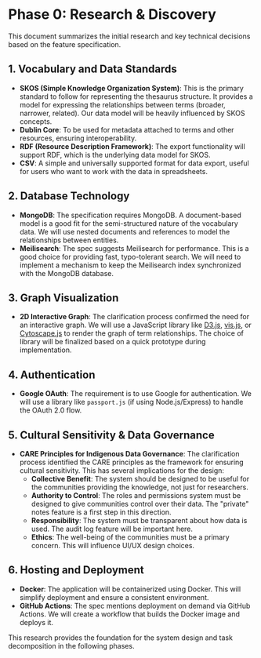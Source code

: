 # Phase 0: Research & Discovery

This document summarizes the initial research and key technical decisions based on the feature specification.

## 1. Vocabulary and Data Standards

- **SKOS (Simple Knowledge Organization System)**: This is the primary standard to follow for representing the thesaurus structure. It provides a model for expressing the relationships between terms (broader, narrower, related). Our data model will be heavily influenced by SKOS concepts.
- **Dublin Core**: To be used for metadata attached to terms and other resources, ensuring interoperability.
- **RDF (Resource Description Framework)**: The export functionality will support RDF, which is the underlying data model for SKOS.
- **CSV**: A simple and universally supported format for data export, useful for users who want to work with the data in spreadsheets.

## 2. Database Technology

- **MongoDB**: The specification requires MongoDB. A document-based model is a good fit for the semi-structured nature of the vocabulary data. We will use nested documents and references to model the relationships between entities.
- **Meilisearch**: The spec suggests Meilisearch for performance. This is a good choice for providing fast, typo-tolerant search. We will need to implement a mechanism to keep the Meilisearch index synchronized with the MongoDB database.

## 3. Graph Visualization

- **2D Interactive Graph**: The clarification process confirmed the need for an interactive graph. We will use a JavaScript library like [D3.js](https://d3js.org/), [vis.js](https://visjs.org/), or [Cytoscape.js](https://js.cytoscape.org/) to render the graph of term relationships. The choice of library will be finalized based on a quick prototype during implementation.

## 4. Authentication

- **Google OAuth**: The requirement is to use Google for authentication. We will use a library like `passport.js` (if using Node.js/Express) to handle the OAuth 2.0 flow.

## 5. Cultural Sensitivity & Data Governance

- **CARE Principles for Indigenous Data Governance**: The clarification process identified the CARE principles as the framework for ensuring cultural sensitivity. This has several implications for the design:
    - **Collective Benefit**: The system should be designed to be useful for the communities providing the knowledge, not just for researchers.
    - **Authority to Control**: The roles and permissions system must be designed to give communities control over their data. The "private" notes feature is a first step in this direction.
    - **Responsibility**: The system must be transparent about how data is used. The audit log feature will be important here.
    - **Ethics**: The well-being of the communities must be a primary concern. This will influence UI/UX design choices.

## 6. Hosting and Deployment

- **Docker**: The application will be containerized using Docker. This will simplify deployment and ensure a consistent environment.
- **GitHub Actions**: The spec mentions deployment on demand via GitHub Actions. We will create a workflow that builds the Docker image and deploys it.

This research provides the foundation for the system design and task decomposition in the following phases.
